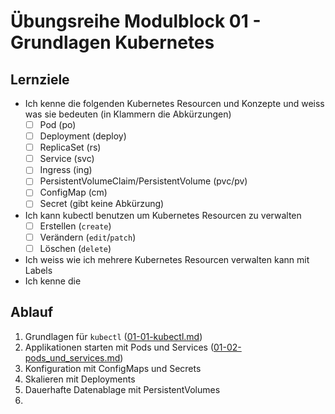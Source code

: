 # Übungsreihe Modulblock 01 - Grundlagen Kubernetes

## Lernziele

- Ich kenne die folgenden Kubernetes Resourcen und Konzepte und weiss was sie bedeuten (in Klammern die Abkürzungen)
  - [ ] Pod (po)
  - [ ] Deployment (deploy)
  - [ ] ReplicaSet (rs)
  - [ ] Service (svc)
  - [ ] Ingress (ing)
  - [ ] PersistentVolumeClaim/PersistentVolume (pvc/pv)
  - [ ] ConfigMap (cm)
  - [ ] Secret (gibt keine Abkürzung)

- Ich kann kubectl benutzen um Kubernetes Resourcen zu verwalten
  - [ ] Erstellen (`create`)
  - [ ] Verändern (`edit`/`patch`)
  - [ ] Löschen (`delete`)

- Ich weiss wie ich mehrere Kubernetes Resourcen verwalten kann mit Labels
- Ich kenne die 


## Ablauf

1. Grundlagen für `kubectl` ([01-01-kubectl.md](./01-01-kubectl.md))
2. Applikationen starten mit Pods und Services ([01-02-pods_und_services.md](./01-02-pods_und_services.md))
3. Konfiguration mit ConfigMaps und Secrets
4. Skalieren mit Deployments
5. Dauerhafte Datenablage mit PersistentVolumes
6. 
